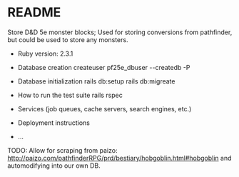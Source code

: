 # README

Store D&D 5e monster blocks; Used for storing conversions from
pathfinder, but could be used to store any monsters.

* Ruby version: 
2.3.1

* Database creation
createuser pf25e_dbuser --createdb -P

* Database initialization
rails db:setup
rails db:migreate

* How to run the test suite
rails rspec

* Services (job queues, cache servers, search engines, etc.)

* Deployment instructions

* ...

TODO: Allow for scraping from paizo:
http://paizo.com/pathfinderRPG/prd/bestiary/hobgoblin.html#hobgoblin
and automodifying into our own DB.
